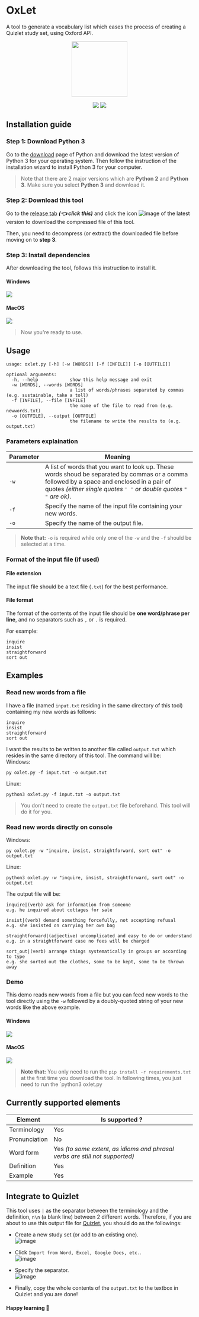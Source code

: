 # OxLet
A tool to generate a vocabulary list which eases the process of creating a Quizlet study set, using Oxford API.  

<p align="center">
  <img height=150 width=150 src="https://www.oxfordlearnersdictionaries.com/us/external/images/home_2020/OLD_home_productsOALD.png?version=2.1.31">
</p>  
<p align="center">
  <img src="https://github.com/datthinh1801/Oxford-API/actions/workflows/dependencies.yml/badge.svg">
  <img src="https://github.com/datthinh1801/OxLet/actions/workflows/functionalities.yml/badge.svg">
</p>  

## Installation guide
### Step 1: Download Python 3
Go to the [download](https://www.python.org/downloads/) page of Python and download the latest version of Python 3 for your operating system. Then follow the instruction of the installation wizard to install Python 3 for your computer.  
> Note that there are 2 major versions which are **Python 2** and **Python 3**. Make sure you select **Python 3** and download it.

### Step 2: Download this tool
Go to the [release tab](https://github.com/datthinh1801/Oxford-API/releases) ***(👈 click this)*** and click the icon ![image](https://user-images.githubusercontent.com/44528004/123025868-836fcf80-d405-11eb-9c6b-15c390b8cfb6.png) of the latest version to download the compressed file of this tool.  

Then, you need to decompress (or extract) the downloaded file before moving on to **step 3**.  

### Step 3: Install dependencies
After downloading the tool, follows this instruction to install it.
#### Windows
![](https://github.com/datthinh1801/OxLet/blob/main/media/win10_install.gif)  

#### MacOS
![](https://github.com/datthinh1801/OxLet/blob/main/media/OxLet_Mac_installation.gif)  

> Now you're ready to use.

## Usage
```
usage: oxlet.py [-h] [-w [WORDS]] [-f [INFILE]] [-o [OUTFILE]]

optional arguments:
  -h, --help            show this help message and exit
  -w [WORDS], --words [WORDS]
                        a list of words/phrases separated by commas (e.g. sustainable, take a toll)
  -f [INFILE], --file [INFILE]
                        the name of the file to read from (e.g. newwords.txt)
  -o [OUTFILE], --output [OUTFILE]
                        the filename to write the results to (e.g. output.txt)
```  

### Parameters explaination
| Parameter | Meaning |
|---|---|
| `-w` | A list of words that you want to look up. These words shoud be separated by commas or a comma followed by a space and enclosed in a pair of quotes _(either single quotes `' '` or double quotes `" "` are ok)_. |
| `-f` | Specify the name of the input file containing your new words. |
| `-o` | Specify the name of the output file. |  

> **Note that:** `-o` is required while only one of the `-w` and the `-f` should be selected at a time.   

### Format of the input file (if used)
#### File extension
The input file should be a text file (`.txt`) for the best performance.  
#### File format
The format of the contents of the input file should be **one word/phrase per line**, and no separators such as `,` or `.` is required.  

For example:  
```
inquire
insist
straightforward
sort out
```

## Examples
### Read new words from a file
I have a file (named `input.txt` residing in the same directory of this tool) containing my new words as follows:  
```
inquire
insist
straightforward
sort out
```

I want the results to be written to another file called `output.txt` which resides in the same directory of this tool. The command will be:  
Windows:
```
py oxlet.py -f input.txt -o output.txt
```  

Linux:
```
python3 oxlet.py -f input.txt -o output.txt
```  

> You don't need to create the `output.txt` file beforehand. This tool will do it for you.

### Read new words directly on console
Windows:
```
py oxlet.py -w "inquire, insist, straightforward, sort out" -o output.txt
```

Linux:
```
python3 oxlet.py -w "inquire, insist, straightforward, sort out" -o output.txt
```  

The output file will be:
```
inquire|(verb) ask for information from someone
e.g. he inquired about cottages for sale

insist|(verb) demand something forcefully, not accepting refusal
e.g. she insisted on carrying her own bag

straightforward|(adjective) uncomplicated and easy to do or understand
e.g. in a straightforward case no fees will be charged

sort_out|(verb) arrange things systematically in groups or according to type
e.g. she sorted out the clothes, some to be kept, some to be thrown away

```  

### Demo
This demo reads new words from a file but you can feed new words to the tool directly using the `-w` followed by a doubly-quoted string of your new words like the above example.  
#### Windows
![](https://github.com/datthinh1801/OxLet/blob/main/media/OxLet_win10.gif)  

#### MacOS
![](https://github.com/datthinh1801/OxLet/blob/main/media/OxLet_mac.gif)  
> **Note that:** You only need to run the `pip install -r requirements.txt` at the first time you download the tool. In following times, you just need to run the `python3 oxlet.py 

## Currently supported elements
| Element | Is supported ? |
|---|---|
| Terminology | Yes |
| Pronunciation | No |
| Word form | Yes *(to some extent, as idioms and phrasal verbs are still not supported)* |
| Definition | Yes |
| Example | Yes |  

## Integrate to Quizlet
This tool uses `|` as the separator between the terminology and the definition, `n\n` (a blank line) between 2 different words. Therefore, if you are about to use this output file for [Quizlet](https://quizlet.com/latest), you should do as the followings:
- Create a new study set (or add to an existing one).  
  ![image](https://user-images.githubusercontent.com/44528004/122899307-e9ad1180-d375-11eb-91d4-45d6b24cd6ec.png)  

- Click `Import from Word, Excel, Google Docs, etc.`.  
  ![image](https://user-images.githubusercontent.com/44528004/122899407-01849580-d376-11eb-8e4c-4e4124d782a5.png)  
  
  
- Specify the separator.  
  ![image](https://user-images.githubusercontent.com/44528004/122899600-28db6280-d376-11eb-94ca-53915302f08f.png)  
  
- Finally, copy the whole contents of the `output.txt` to the textbox in Quizlet and you are done!  

#### Happy learning 🎉

